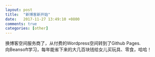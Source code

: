 ```yaml
---
layout: post
title:  "新博客新开始"
date:   2017-11-27 13:49:10 +0800
comments: true
categories: [other]
---
```



换博客空间服务商了，从付费的Wordpress空间转到了Github Pages.  
向Beansoft学习，每年能省下来的大几百块钱给女儿买玩具、零食，哈哈！
